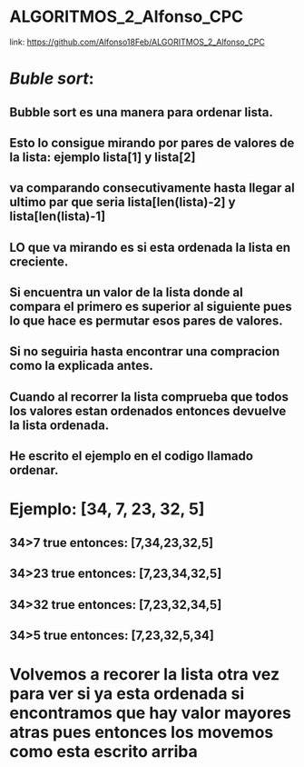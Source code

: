 # ALGORITMOS_2_Alfonso_CPC
 link: https://github.com/Alfonso18Feb/ALGORITMOS_2_Alfonso_CPC







# *Buble sort*:
## Bubble sort es una manera para ordenar lista.
## Esto lo consigue mirando por pares de valores de la lista: ejemplo lista[1] y lista[2]
## va comparando consecutivamente hasta llegar al ultimo par que seria lista[len(lista)-2] y lista[len(lista)-1]
## LO que va mirando es si esta ordenada la lista en creciente.
## Si encuentra un valor de la lista donde al compara el primero es superior al siguiente pues lo que hace es permutar esos pares de valores.
## Si no seguiria hasta encontrar una compracion como la explicada antes.
## Cuando al recorrer la lista comprueba que todos los valores estan ordenados entonces devuelve la lista ordenada.
## He escrito el ejemplo en el codigo llamado ordenar.
# Ejemplo: [34, 7, 23, 32, 5]
## 34>7 true entonces: [7,34,23,32,5]
## 34>23 true entonces: [7,23,34,32,5]
## 34>32 true entonces: [7,23,32,34,5]
## 34>5 true entonces: [7,23,32,5,34]
# Volvemos a recorer la lista otra vez para ver si ya esta ordenada si encontramos que hay valor mayores atras pues entonces los movemos como esta escrito arriba

